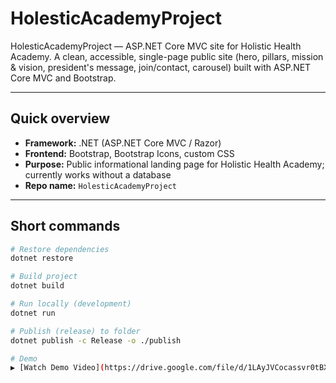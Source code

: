 # HolesticAcademyProject

HolesticAcademyProject — ASP.NET Core MVC site for Holistic Health Academy. A clean, accessible, single-page public site (hero, pillars, mission & vision, president's message, join/contact, carousel) built with ASP.NET Core MVC and Bootstrap.

---

## Quick overview

- **Framework:** .NET (ASP.NET Core MVC / Razor)
- **Frontend:** Bootstrap, Bootstrap Icons, custom CSS
- **Purpose:** Public informational landing page for Holistic Health Academy; currently works without a database 
- **Repo name:** `HolesticAcademyProject`

---

## Short commands

```bash
# Restore dependencies
dotnet restore

# Build project
dotnet build

# Run locally (development)
dotnet run

# Publish (release) to folder
dotnet publish -c Release -o ./publish

# Demo
▶️ [Watch Demo Video](https://drive.google.com/file/d/1LAyJVCocassvr0tBXoUDXim2qumh5_Dd/view?usp=sharing)
